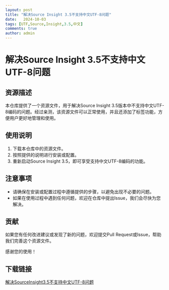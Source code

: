 ```yaml
---
layout: post
title: "解决Source Insight 3.5不支持中文UTF-8问题"
date:   2024-10-03
tags: [UTF,Source,Insight,3.5,中文]
comments: true
author: admin
---
```

# 解决Source Insight 3.5不支持中文UTF-8问题

## 资源描述

本仓库提供了一个资源文件，用于解决Source Insight 3.5版本中不支持中文UTF-8编码的问题。经过亲测，该资源文件可以正常使用，并且还添加了标签功能，方便用户更好地管理和使用。

## 使用说明

1. 下载本仓库中的资源文件。
2. 按照提供的说明进行安装或配置。
3. 重新启动Source Insight 3.5，即可享受支持中文UTF-8编码的功能。

## 注意事项

- 请确保在安装或配置过程中遵循提供的步骤，以避免出现不必要的问题。
- 如果在使用过程中遇到任何问题，欢迎在仓库中提出Issue，我们会尽快为您解决。

## 贡献

如果您有任何改进建议或发现了新的问题，欢迎提交Pull Request或Issue，帮助我们完善这个资源文件。

感谢您的使用！

## 下载链接

[解决SourceInsight3.5不支持中文UTF-8问题](https://pan.quark.cn/s/1c03e55e4f64)